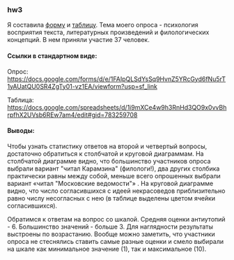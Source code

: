 ### hw3
Я составила [форму](https://docs.google.com/forms/d/e/1FAIpQLSdYsSq9HvnZ5YRcGyd6fNu5rT1yAUatQU0SR4ZgTy01-vz1EA/viewform?usp=sf_link "форма") и [таблицу](https://docs.google.com/spreadsheets/d/1i9mXCe4w9h3RnHd3QO9x0vvBhrpfhX2UVsb6REw7am4/edit#gid=783259708 "таблица").
Тема моего опроса - психология восприятия текста, литературных произведений и филологических концепций. В нем приняли участие 37 человек.

#### Ссылки в стандартном виде:
Опрос: https://docs.google.com/forms/d/e/1FAIpQLSdYsSq9HvnZ5YRcGyd6fNu5rT1yAUatQU0SR4ZgTy01-vz1EA/viewform?usp=sf_link

Таблица: https://docs.google.com/spreadsheets/d/1i9mXCe4w9h3RnHd3QO9x0vvBhrpfhX2UVsb6REw7am4/edit#gid=783259708

#### Выводы: 

Чтобы узнать статистику ответов на второй и четвертый вопросы, достаточно обратиться к столбчатой и круговой диаграммам. На столбчатой диаграмме видно, что большинство участников опроса выбрали вариант "читал Карамзина" (филологи!), два других столбика практически равны между собой, меньше всего опрошенных выбрали вариант «читал "Московские ведомости"» . На круговой диаграмме видно, что число согласившихся с идеей некрасоведов приблизительно равно числу несогласных с нею (в таблице выделены цветом ячейки согласившихся).

Обратимся к ответам на вопрос со шкалой. Средняя оценки антиутопий - 6. Большинство значений - больше 3. Для наглядности результаты выстроены по возрастанию. Вообще можно заметить, что участники опроса не стеснялись ставить самые разные оценки и смело выбирали на шкале  как минимальное значение (1), так и максимальное (10). 
